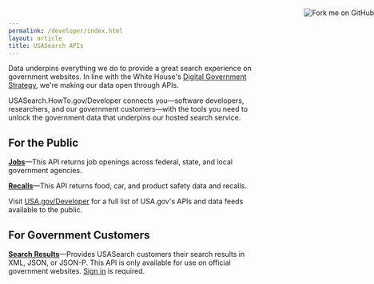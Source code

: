 ```yaml
---
permalink: /developer/index.html
layout: article
title: USASearch APIs
---
```


<a href="https://github.com/GSA-OCSIT"><img style="position: absolute; top: 41px; right: 0; border: 0;" src="https://s3.amazonaws.com/github/ribbons/forkme_right_orange_ff7600.png" alt="Fork me on GitHub"></a>

Data underpins everything we do to provide a great search experience on government websites.
In line with the White House's
[Digital Government Strategy](http://www.whitehouse.gov/sites/default/files/omb/egov/digital-government/digital-government.html), we're making our data open through APIs.

USASearch.HowTo.gov/Developer connects you&mdash;software developers, researchers, and our
government customers&mdash;with the tools you need to unlock the government data that
underpins our hosted search service.

## For the Public

**[Jobs](jobs.html)**&mdash;This API returns job openings across federal, state, and local government agencies.

**[Recalls](recalls.html)**&mdash;This API returns food, car, and product safety data and recalls.

Visit [USA.gov/Developer](http://www.usa.gov/developer) for a full list of USA.gov's APIs and data feeds available to the public.

## For Government Customers

**[Search Results](/manual/api.html)**&mdash;Provides USASearch customers their search results in XML, JSON, or
JSON-P. This API is only available for use on official government websites.
[Sign in](https://search.usa.gov/affiliates/home) is required.

